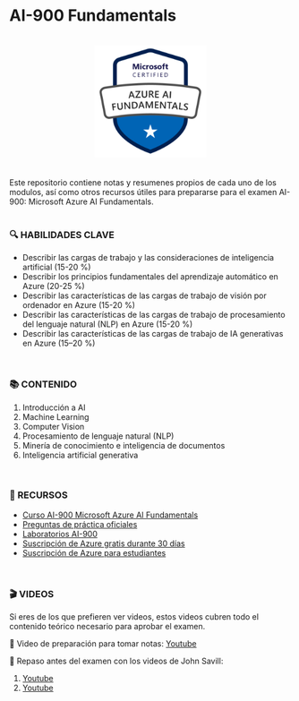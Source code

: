 # AI-900 Fundamentals

<br>

<div align="center">
<img src="images/ai-900-logo.png" alt="ai-900-logo" width="200" height="200">
</div>

<br>
<br>
Este repositorio contiene notas y resumenes propios de cada uno de los modulos, así como otros recursos útiles para prepararse para el examen AI-900: Microsoft Azure AI Fundamentals.

<br>
<br>


### 🔍 HABILIDADES CLAVE

* Describir las cargas de trabajo y las consideraciones de inteligencia artificial (15-20 %)
* Describir los principios fundamentales del aprendizaje automático en Azure (20-25 %)
* Describir las características de las cargas de trabajo de visión por ordenador en Azure (15-20 %)
* Describir las características de las cargas de trabajo de procesamiento del lenguaje natural (NLP) en Azure (15-20 %)
* Describir las características de las cargas de trabajo de IA generativas en Azure (15–20 %)

<br>

### 📚 CONTENIDO

1. Introducción a AI
2. Machine Learning
3. Computer Vision
4. Procesamiento de lenguaje natural (NLP)
5. Minería de conocimiento e inteligencia de documentos
6. Inteligencia artificial generativa

<br>

### 🔗 RECURSOS 

- [Curso AI-900 Microsoft Azure AI Fundamentals](https://docs.microsoft.com/en-us/learn/paths/ai-fundamentals/)
- [Preguntas de práctica oficiales](https://learn.microsoft.com/es-es/credentials/certifications/azure-ai-fundamentals/?practice-assessment-type=certification#certification-practice-for-the-exam)
- [Laboratorios AI-900](https://learn.microsoft.com/es-es/credentials/certifications/azure-ai-fundamentals/?practice-assessment-type=certification#certification-practice-for-the-exam)
- [Suscripción de Azure gratis durante 30 días](https://aka.ms/Azure-gratis)
- [Suscripción de Azure para estudiantes](https://azure.microsoft.com/free/students/)

<br>

### 🎬 VIDEOS

Si eres de los que prefieren ver videos, estos videos cubren todo el contenido teórico necesario para aprobar el examen. 
<br>

🔹 Video de preparación para tomar notas: [Youtube](https://www.youtube.com/watch?v=hHjmr_YOqnU)
    
🔹 Repaso antes del examen con los videos de John Savill: 
1. [Youtube](https://youtu.be/bTkUTkXrqOQ?feature=shared)
2. [Youtube](https://youtu.be/Ch6KE7KxHGM?feature=shared)